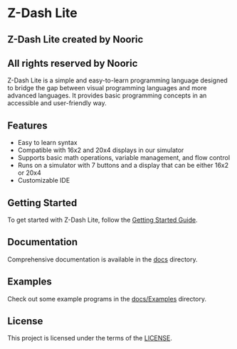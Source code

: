 # Z-Dash Lite

## Z-Dash Lite created by Nooric
## All rights reserved by Nooric

Z-Dash Lite is a simple and easy-to-learn programming language designed to bridge the gap between visual programming languages and more advanced languages. It provides basic programming concepts in an accessible and user-friendly way.

## Features
- Easy to learn syntax
- Compatible with 16x2 and 20x4 displays in our simulator
- Supports basic math operations, variable management, and flow control
- Runs on a simulator with 7 buttons and a display that can be either 16x2 or 20x4
- Customizable IDE

## Getting Started

To get started with Z-Dash Lite, follow the [Getting Started Guide](docs/getting_started.md).

## Documentation

Comprehensive documentation is available in the [docs](docs) directory.

## Examples

Check out some example programs in the [docs/Examples](docs/Examples) directory.

## License

This project is licensed under the terms of the [LICENSE](LICENSE.txt).